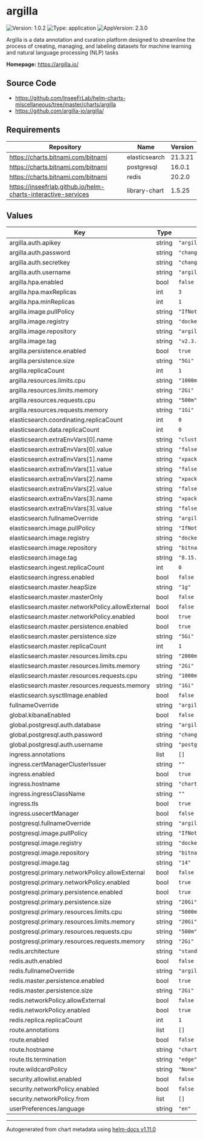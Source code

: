 # argilla

![Version: 1.0.2](https://img.shields.io/badge/Version-1.0.2-informational?style=flat-square) ![Type: application](https://img.shields.io/badge/Type-application-informational?style=flat-square) ![AppVersion: 2.3.0](https://img.shields.io/badge/AppVersion-2.3.0-informational?style=flat-square)

Argilla is a data annotation and curation platform designed to streamline the process of creating, managing, and labeling datasets for machine learning and natural language processing (NLP) tasks

**Homepage:** <https://argilla.io/>

## Source Code

* <https://github.com/InseeFrLab/helm-charts-miscellaneous/tree/master/charts/argilla>
* <https://github.com/argilla-io/argilla/>

## Requirements

| Repository | Name | Version |
|------------|------|---------|
| https://charts.bitnami.com/bitnami | elasticsearch | 21.3.21 |
| https://charts.bitnami.com/bitnami | postgresql | 16.0.1 |
| https://charts.bitnami.com/bitnami | redis | 20.2.0 |
| https://inseefrlab.github.io/helm-charts-interactive-services | library-chart | 1.5.25 |

## Values

| Key | Type | Default | Description |
|-----|------|---------|-------------|
| argilla.auth.apikey | string | `"argilla.apikey"` |  |
| argilla.auth.password | string | `"changeme"` |  |
| argilla.auth.secretkey | string | `"changeme"` |  |
| argilla.auth.username | string | `"argilla"` |  |
| argilla.hpa.enabled | bool | `false` |  |
| argilla.hpa.maxReplicas | int | `3` |  |
| argilla.hpa.minReplicas | int | `1` |  |
| argilla.image.pullPolicy | string | `"IfNotPresent"` |  |
| argilla.image.registry | string | `"docker.io"` |  |
| argilla.image.repository | string | `"argilla/argilla-server"` |  |
| argilla.image.tag | string | `"v2.3.0"` |  |
| argilla.persistence.enabled | bool | `true` |  |
| argilla.persistence.size | string | `"5Gi"` |  |
| argilla.replicaCount | int | `1` |  |
| argilla.resources.limits.cpu | string | `"1000m"` |  |
| argilla.resources.limits.memory | string | `"2Gi"` |  |
| argilla.resources.requests.cpu | string | `"500m"` |  |
| argilla.resources.requests.memory | string | `"1Gi"` |  |
| elasticsearch.coordinating.replicaCount | int | `0` |  |
| elasticsearch.data.replicaCount | int | `0` |  |
| elasticsearch.extraEnvVars[0].name | string | `"cluster.routing.allocation.disk.threshold_enabled"` |  |
| elasticsearch.extraEnvVars[0].value | string | `"false"` |  |
| elasticsearch.extraEnvVars[1].name | string | `"xpack.security.enabled"` |  |
| elasticsearch.extraEnvVars[1].value | string | `"false"` |  |
| elasticsearch.extraEnvVars[2].name | string | `"xpack.security.transport.ssl.enabled"` |  |
| elasticsearch.extraEnvVars[2].value | string | `"false"` |  |
| elasticsearch.extraEnvVars[3].name | string | `"xpack.security.http.ssl.enabled"` |  |
| elasticsearch.extraEnvVars[3].value | string | `"false"` |  |
| elasticsearch.fullnameOverride | string | `"argilla-elasticsearch"` |  |
| elasticsearch.image.pullPolicy | string | `"IfNotPresent"` |  |
| elasticsearch.image.registry | string | `"docker.io"` |  |
| elasticsearch.image.repository | string | `"bitnami/elasticsearch"` |  |
| elasticsearch.image.tag | string | `"8.15.2-debian-12-r4"` |  |
| elasticsearch.ingest.replicaCount | int | `0` |  |
| elasticsearch.ingress.enabled | bool | `false` |  |
| elasticsearch.master.heapSize | string | `"1g"` |  |
| elasticsearch.master.masterOnly | bool | `false` |  |
| elasticsearch.master.networkPolicy.allowExternal | bool | `false` |  |
| elasticsearch.master.networkPolicy.enabled | bool | `true` |  |
| elasticsearch.master.persistence.enabled | bool | `true` |  |
| elasticsearch.master.persistence.size | string | `"5Gi"` |  |
| elasticsearch.master.replicaCount | int | `1` |  |
| elasticsearch.master.resources.limits.cpu | string | `"2000m"` |  |
| elasticsearch.master.resources.limits.memory | string | `"2Gi"` |  |
| elasticsearch.master.resources.requests.cpu | string | `"1000m"` |  |
| elasticsearch.master.resources.requests.memory | string | `"1Gi"` |  |
| elasticsearch.sysctlImage.enabled | bool | `false` |  |
| fullnameOverride | string | `"argilla"` |  |
| global.kibanaEnabled | bool | `false` |  |
| global.postgresql.auth.database | string | `"argilla"` |  |
| global.postgresql.auth.password | string | `"changeme"` |  |
| global.postgresql.auth.username | string | `"postgres"` |  |
| ingress.annotations | list | `[]` |  |
| ingress.certManagerClusterIssuer | string | `""` |  |
| ingress.enabled | bool | `true` |  |
| ingress.hostname | string | `"chart-example.local"` |  |
| ingress.ingressClassName | string | `""` |  |
| ingress.tls | bool | `true` |  |
| ingress.usecertManager | bool | `false` |  |
| postgresql.fullnameOverride | string | `"argilla-postgresql"` |  |
| postgresql.image.pullPolicy | string | `"IfNotPresent"` |  |
| postgresql.image.registry | string | `"docker.io"` |  |
| postgresql.image.repository | string | `"bitnami/postgresql"` |  |
| postgresql.image.tag | string | `"14"` |  |
| postgresql.primary.networkPolicy.allowExternal | bool | `false` |  |
| postgresql.primary.networkPolicy.enabled | bool | `true` |  |
| postgresql.primary.persistence.enabled | bool | `true` |  |
| postgresql.primary.persistence.size | string | `"20Gi"` |  |
| postgresql.primary.resources.limits.cpu | string | `"5000m"` |  |
| postgresql.primary.resources.limits.memory | string | `"20Gi"` |  |
| postgresql.primary.resources.requests.cpu | string | `"500m"` |  |
| postgresql.primary.resources.requests.memory | string | `"2Gi"` |  |
| redis.architecture | string | `"standalone"` |  |
| redis.auth.enabled | bool | `false` |  |
| redis.fullnameOverride | string | `"argilla-redis"` |  |
| redis.master.persistence.enabled | bool | `true` |  |
| redis.master.persistence.size | string | `"2Gi"` |  |
| redis.networkPolicy.allowExternal | bool | `false` |  |
| redis.networkPolicy.enabled | bool | `true` |  |
| redis.replica.replicaCount | int | `1` |  |
| route.annotations | list | `[]` |  |
| route.enabled | bool | `false` |  |
| route.hostname | string | `"chart-example.local"` |  |
| route.tls.termination | string | `"edge"` |  |
| route.wildcardPolicy | string | `"None"` |  |
| security.allowlist.enabled | bool | `false` |  |
| security.networkPolicy.enabled | bool | `false` |  |
| security.networkPolicy.from | list | `[]` |  |
| userPreferences.language | string | `"en"` |  |

----------------------------------------------
Autogenerated from chart metadata using [helm-docs v1.11.0](https://github.com/norwoodj/helm-docs/releases/v1.11.0)
